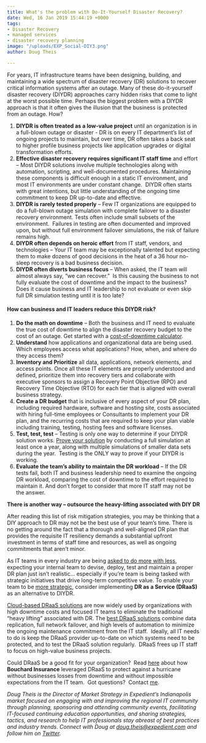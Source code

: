```yaml
---
title: What's the problem with Do-It-Yourself Disaster Recovery?
date: Wed, 16 Jan 2019 15:44:19 +0000
tags:
- Disaster Recovery
- managed services
- disaster recovery planning
image: "/uploads/EXP_Social-DIY3.png"
author: Doug Theis

---
```

For years, IT infrastructure teams have been designing, building, and maintaining a wide spectrum of disaster recovery (DR) solutions to recover critical information systems after an outage. Many of these do-it-yourself disaster recovery (DIYDR) approaches carry hidden risks that come to light at the worst possible time. Perhaps the biggest problem with a DIYDR approach is that it often gives the illusion that the business is protected from an outage. How?

1. **DIYDR is often treated as a low-value project** until an organization is in a full-blown outage or disaster - DR is on every IT department’s list of ongoing projects to maintain, but over time, DR often takes a back seat to higher profile business projects like application upgrades or digital transformation efforts.
2. **Effective disaster recovery requires significant IT staff time** and effort – Most DIYDR solutions involve multiple technologies along with automation, scripting, and well-documented procedures. Maintaining these components is difficult enough in a static IT environment, and most IT environments are under constant change.  DIYDR often starts with great intentions, but little understanding of the ongoing time commitment to keep DR up-to-date and effective.
3. **DIYDR is rarely tested properly** – Few IT organizations are equipped to do a full-blown outage simulation with complete failover to a disaster recovery environment. Tests often include small subsets of the environment.  Failures in testing are often documented and improved upon, but without full environment failover simulations, the risk of failure remains high.
4. **DIYDR often depends on heroic effort** from IT staff, vendors, and technologies – Your IT team may be exceptionally talented but expecting them to make dozens of good decisions in the heat of a 36 hour no-sleep recovery is a bad business decision.
5. **DIYDR often diverts business focus** – When asked, the IT team will almost always say, “we can recover.”  Is this causing the business to not fully evaluate the cost of downtime and the impact to the business? Does it cause business and IT leadership to not evaluate or even skip full DR simulation testing until it is too late?

#### How can business and IT leaders reduce this DIYDR risk?

1. **Do the math on downtime** – Both the business and IT need to evaluate the true cost of downtime to align the disaster recovery budget to the cost of an outage. Get started with a [cost-of-downtime calculator](https://thecloudcalculator.com/calculators/cost-of-downtime/).
2. **Understand** how applications and organizational data are being used. Which employees access what applications? How, when, and where do they access them?
3. **Inventory and Prioritize** all data, applications, network elements, and access points. Once all these IT elements are properly understood and defined, prioritize them into recovery tiers and collaborate with executive sponsors to assign a Recovery Point Objective (RPO) and Recovery Time Objective (RTO) for each tier that is aligned with overall business strategy.
4. **Create a DR budget** that is inclusive of every aspect of your DR plan, including required hardware, software and hosting site, costs associated with hiring full-time employees or Consultants to implement your DR plan, and the recurring costs that are required to keep your plan viable including training, testing, hosting fees and software licenses.
5. **Test, test, test** – Testing is only one way to determine if your DIYDR solution works. [Prove your solution](https://www.expedient.com/blog/with-push-button-dr-disaster-recovery-testing-doesnt-have-to-be-a-four-letter-word/) by conducting a full simulation at least once a year, along with multiple simulations of smaller data sets during the year.  Testing is the ONLY way to prove if your DIYDR is working.
6. **Evaluate the team’s ability to maintain the DR workload** – If the DR tests fail, both IT and business leadership need to examine the ongoing DR workload, comparing the cost of downtime to the effort required to maintain it. And don’t forget to consider that more IT staff may not be the answer.

**There is another way – outsource the heavy-lifting associated with DIY DR** 

After reading this list of risk mitigation strategies, you may be thinking that a DIY approach to DR may not be the best use of your team’s time. There is no getting around the fact that a thorough and well-aligned DR plan that provides the requisite IT resiliency demands a substantial upfront investment in terms of staff time and resources, as well as ongoing commitments that aren’t minor. 

As IT teams in every industry are being [asked to do more with less](https://www.expedient.com/how-we-help/challenges/heavy-workload/), expecting your internal team to devise, deploy, test and maintain a proper DR plan just isn’t realistic… especially if you’re team is being tasked with strategic initiatives that drive long-term competitive value. To enable your team to be [more strategic](https://www.expedient.com/how-we-help/goals/increase-productivity/), consider implementing **DR as a Service (DRaaS)** as an alternative to DIYDR. 

[Cloud-based DRaaS solutions](https://www.expedient.com/services/managed-services/disaster-recovery/) are now widely used by organizations with high downtime costs and focused IT teams to eliminate the traditional “heavy lifting” associated with DR. The [best DRaaS solutions](https://www.expedient.com/2018-magic-quadrant/) combine data replication, full network failover, and high levels of automation to minimize the ongoing maintenance commitment from the IT staff.  Ideally, all IT needs to do is keep the DRaaS provider up-to-date on which systems need to be protected, and to test the DRaaS solution regularly.  DRaaS frees up IT staff to focus on high-value business projects. 

Could DRaaS be a good fit for your organization?  Read [here](http://bit.ly/2ywg0Tz) about how **Bouchard Insurance** leveraged DRaaS to protect against a hurricane without businesses losses from downtime and without impossible expectations from the IT team.  Got questions?  Contact [me](mailto:doug.theis@expedient.com). 

_Doug Theis is the Director of Market Strategy in Expedient’s Indianapolis market focused on engaging with and improving the regional IT community through planning, sponsoring and attending community events, facilitating IT-focused continuing education opportunities, and sharing strategies, tactics, and research to help IT professionals stay abreast of best practices and industry trends. Connect with Doug at_ [_doug.theis@expedient.com_](mailto:doug.theis@expedient.com) _and follow him on_ [_Twitter_](https://twitter.com/dougtheis)_._